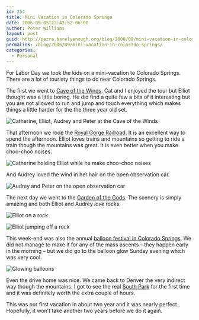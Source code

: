 ```yaml
---
id: 254
title: Mini Vacation in Colorado Springs
date: 2006-09-05T22:42:52-06:00
author: Peter Williams
layout: post
guid: http://pezra.barelyenough.org/blog/2006/09/mini-vacation-in-colorado-springs/
permalink: /blog/2006/09/mini-vacation-in-colorado-springs/
categories:
  - Personal
---
```

For Labor Day we took the kids on a mini-vacation to Colorado Springs. There are a lot of touristy things to do near Colorado Springs.

The first we went to [Cave of the Winds](http://www.caveofthewinds.com/). Cat and I enjoyed the tour but Elliot thought was a little boring. He did find a quite few a bits of it interesting but you are not allowed to run and jump and touch everything which makes things a little harder for the the three year old set.

![Catherine, Elliot, Audrey and Peter at the Cave of the Winds](http://www.barelyenough.org/photos/blog/DSC01200.jpg) 

That afternoon we rode the [Royal Gorge Railroad](http://www.royalgorgeroute.com/). It is an excellent way to spend the afternoon. Elliot loves trains and mountains so getting to ride a train though the mountains was great. It is even better when you make choo-choo noises.

![Catherine holding Elliot while he make choo-choo noises](http://www.barelyenough.org/photos/blog/DSC01211.jpg) 

And Audrey loved the wind in her hair on the open observation car.

![Audrey and Peter on the open observation car](http://www.barelyenough.org/photos/blog/DSC01255.jpg) 

The next day we went to the [Garden of the Gods](http://www.gardenofgods.com/). The scenery is simply amazing and both Elliot and Audrey _love_ rocks.

![Elliot on a rock](http://www.barelyenough.org/photos/blog/DSC01332.jpg) 

![Elliot jumping off a rock](http://www.barelyenough.org/photos/blog/DSC01336.jpg) 

This week-end was also the annual [balloon festival in Colorado Springs](http://www.balloonclassic.com/). We did not manage to make it for any of the mass ascents &#8211; they happen early in the morning &#8211; but we did go to the balloon glow Sunday evening which was very cool.

![Glowing balloons](http://www.barelyenough.org/photos/blog/DSC01413.jpg) 

Even the drive home was nice. We came back to Denver the very indirect way though the mountains. I got to see the real [South Park](http://en.wikipedia.org/wiki/South_Park_(Colorado_basin)) for the first time and it was definitely worth the extra couple of hours.

This was our first vacation in about two year and it was nearly perfect. Hopefully, it won&#8217;t take another two years before we do it again.